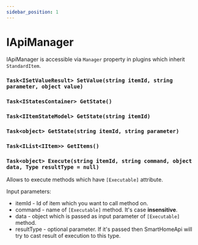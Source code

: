 ```yaml
---
sidebar_position: 1
---
```


# IApiManager

IApiManager is accessible via `Manager` property in plugins which inherit `StandardItem`.

### `Task<ISetValueResult> SetValue(string itemId, string parameter, object value)`
### `Task<IStatesContainer> GetState()`
### `Task<IItemStateModel> GetState(string itemId)`
### `Task<object> GetState(string itemId, string parameter)`
### `Task<IList<IItem>> GetItems()`
### `Task<object> Execute(string itemId, string command, object data, Type resultType = null)`

Allows to execute methods which have `[Executable]` attribute.

Input parameters:
- itemId - Id of item which you want to call method on.
- command - name of `[Executable]` method. It's case **insensitive**.
- data - object which is passed as input parameter of `[Executable]` method.
- resultType - optional parameter. If it's passed then SmartHomeApi will try to cast result of execution to this type.